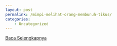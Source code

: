 ```yaml
---
layout: post
permalink: /mimpi-melihat-orang-membunuh-tikus/
categories:
    - Uncategorized
---
```


[Baca Selengkapnya](/01)